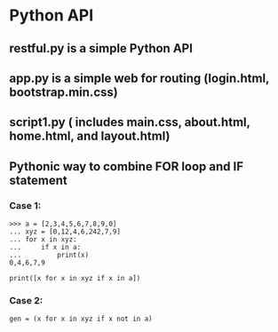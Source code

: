 # Python API
## restful.py is a simple Python API

## app.py is a simple web for routing (login.html, bootstrap.min.css)

## script1.py ( includes main.css, about.html, home.html, and layout.html)

## Pythonic way to combine FOR loop and IF statement
### Case 1:
```
>>> a = [2,3,4,5,6,7,8,9,0]
... xyz = [0,12,4,6,242,7,9]
... for x in xyz:
...     if x in a:
...         print(x)
0,4,6,7,9

print([x for x in xyz if x in a])
```

### Case 2:
```
gen = (x for x in xyz if x not in a)
```

